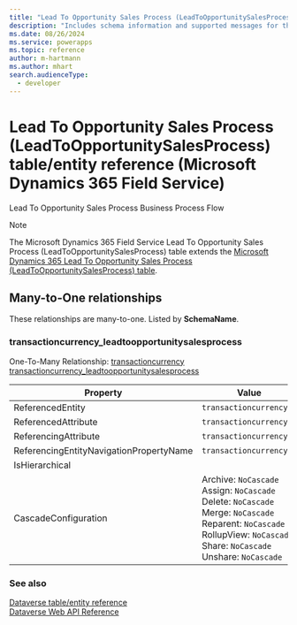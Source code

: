 ```yaml
---
title: "Lead To Opportunity Sales Process (LeadToOpportunitySalesProcess) table/entity reference (Microsoft Dynamics 365 Field Service)"
description: "Includes schema information and supported messages for the Lead To Opportunity Sales Process (LeadToOpportunitySalesProcess) table/entity with Microsoft Dynamics 365 Field Service."
ms.date: 08/26/2024
ms.service: powerapps
ms.topic: reference
author: m-hartmann
ms.author: mhart
search.audienceType: 
  - developer
---
```


# Lead To Opportunity Sales Process (LeadToOpportunitySalesProcess) table/entity reference (Microsoft Dynamics 365 Field Service)

Lead To Opportunity Sales Process Business Process Flow

> [!NOTE]
> The Microsoft Dynamics 365 Field Service Lead To Opportunity Sales Process (LeadToOpportunitySalesProcess) table extends the [Microsoft Dynamics 365 Lead To Opportunity Sales Process (LeadToOpportunitySalesProcess) table](/dynamics365/developer/entities/leadtoopportunitysalesprocess).




## Many-to-One relationships

These relationships are many-to-one. Listed by **SchemaName**.

### <a name="BKMK_transactioncurrency_leadtoopportunitysalesprocess"></a> transactioncurrency_leadtoopportunitysalesprocess

One-To-Many Relationship: [transactioncurrency transactioncurrency_leadtoopportunitysalesprocess](transactioncurrency.md#BKMK_transactioncurrency_leadtoopportunitysalesprocess)

|Property|Value|
|---|---|
|ReferencedEntity|`transactioncurrency`|
|ReferencedAttribute|`transactioncurrencyid`|
|ReferencingAttribute|`transactioncurrencyid`|
|ReferencingEntityNavigationPropertyName|`transactioncurrencyid`|
|IsHierarchical||
|CascadeConfiguration|Archive: `NoCascade`<br />Assign: `NoCascade`<br />Delete: `NoCascade`<br />Merge: `NoCascade`<br />Reparent: `NoCascade`<br />RollupView: `NoCascade`<br />Share: `NoCascade`<br />Unshare: `NoCascade`|



### See also

[Dataverse table/entity reference](../about-entity-reference.md)  
[Dataverse Web API Reference](/power-apps/developer/data-platform/webapi/reference/about)   

